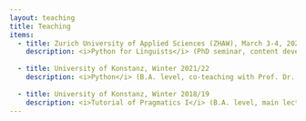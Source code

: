 ```yaml
---
layout: teaching
title: Teaching
items:
  - title: Zurich University of Applied Sciences (ZHAW), March 3-4, 2022
    description: <i>Python for Linguists</i> (PhD seminar, content developed from scratch)
  
  - title: University of Konstanz, Winter 2021/22
    description: <i>Python</i> (B.A. level, co-teaching with Prof. Dr. Miriam Butt)
  
  - title: University of Konstanz, Winter 2018/19
    description: <i>Tutorial of Pragmatics I</i> (B.A. level, main lecture taught by Dr. Manfred Kupffer)
---
```

